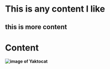 # This is any content I like
## this is more content 
# Content


#### ![image of Yaktocat](https://octodex.github.com/images/yaktocat.png)


